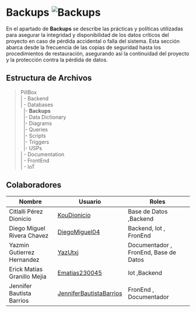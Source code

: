 # Backups  ![Backups](https://img.shields.io/badge/MongoDB-47A248?style=for-the-badge&logo=mongodb&logoColor=white)


En el apartado de **Backups** se describe las prácticas y políticas utilizadas para asegurar la integridad y disponibilidad de los datos críticos del proyecto en caso de pérdida accidental o falla del sistema. Esta sección abarca desde la frecuencia de las copias de seguridad hasta los procedimientos de restauración, asegurando así la continuidad del proyecto y la protección contra la pérdida de datos.

 

## Estructura de Archivos

>PillBox<br>
>| - Backend <br>
>| - Databases<br>
>&nbsp;&nbsp;|- **Backups**<br>
>&nbsp;&nbsp;|- Data Dictionary<br>
>&nbsp;&nbsp;|- Diagrams<br>
>&nbsp;&nbsp;|- Queries<br>
>&nbsp;&nbsp;|- Scripts<br>
>&nbsp;&nbsp;|- Triggers<br>
>&nbsp;&nbsp;|- USPs<br>
>| - Documentation<br>
>| - FrontEnd<br>
>| - IoT



## Colaboradores

| Nombre                        | Usuario             | Roles |
|-------------------------------|---------------------|--------|
|  Citlalli Pérez Dionicio |      [KouDionicio](https://github.com/KouDionicio)  |  Base de Datos ,Backend      |
|  Diego Miguel Rivera Chavez | [DiegoMiguel04](https://github.com/DiegoMiguel04)       |  Backend, Iot , FronEnd     |
|  Yazmin Gutierrez Hernandez | [YazUtxj](https://github.com/YazUtxj)            | Documentador , FronEnd,  Base de Datos   |
|  Erick Matias Granillo Mejia | [Ematias230045](https://github.com/Ematias230045)            | Iot ,Backend     |
|  Jennifer Bautista Barrios |[JenniferBautistaBarrios](https://github.com/JenniferBautistaBarrios)            | FronEnd , Documentador      |
